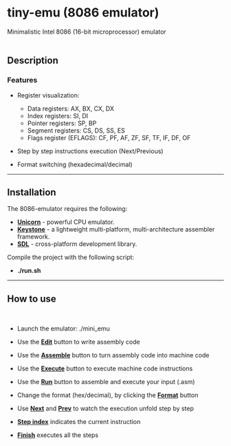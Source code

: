 # tiny-emu (8086 emulator)
Minimalistic Intel 8086 (16-bit microprocessor) emulator
<br></br>
## Description
### Features

- Register visualization:

    - Data registers: AX, BX, CX, DX
    - Index registers: SI, DI
    - Pointer registers: SP, BP
    - Segment registers: CS, DS, SS, ES
    - Flags register (EFLAGS): CF, PF, AF, ZF, SF, TF, IF, DF, OF
- Step by step instructions execution (Next/Previous)
- Format switching (hexadecimal/decimal)

---
## Installation

The 8086-emulator requires the following:

- [**Unicorn**](https://www.unicorn-engine.org/) - powerful CPU emulator.
- [**Keystone**](https://www.keystone-engine.org/) - a lightweight multi-platform, multi-architecture assembler framework. 
- [**SDL**](https://www.libsdl.org/) - cross-platform development library.

Compile the project with the following script: 
- **./run.sh** 
---
## How to use
<br>

- Launch the emulator: ./mini_emu

- Use the <u>**Edit**</u> button to write assembly code

- Use the <u>**Assemble**</u> button to turn assembly code into machine code

- Use the <u>**Execute**</u> button to execute machine code instructions

- Use the <u>**Run**</u> button to assemble and execute your input (.asm)

- Change the format (hex/decimal), by clicking the <u>**Format**</u> button

- Use <u>**Next**</u> and <u>**Prev**</u> to watch the execution unfold step by step

- <u>**Step index**</u> indicates the current instruction

- <u>**Finish**</u> executes all the steps
